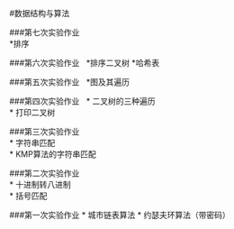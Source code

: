 #数据结构与算法  
  
###第七次实验作业  
    *排序  
    
###第六次实验作业  
    *排序二叉树
    *哈希表
    
###第五次实验作业  
    *图及其遍历  
    
###第四次实验作业  
    * 二叉树的三种遍历  
    * 打印二叉树

###第三次实验作业  
    * 字符串匹配  
    * KMP算法的字符串匹配
    
###第二次实验作业  
    * 十进制转八进制  
    * 括号匹配

###第一次实验作业
    * 城市链表算法
    * 约瑟夫环算法（带密码）

    

